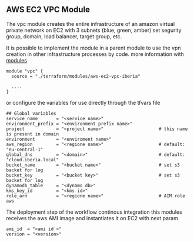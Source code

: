 AWS EC2 VPC Module
----
The vpc module creates the entire infrastructure of an amazon virtual private network on EC2 with 3 subnets (blue, green, amber)
set segurity group, domain, load balancer, target group, etc.

It is possible to implement the module in a parent module to use the vpn creation in other infrastructure processes by code. more information with [modules](https://www.terraform.io/language/modules/syntax)

````
module "vpc" {
  source = "./terraform/modules/aws-ec2-vpc-iberia"
  
  ....
}
````

or configure the variables for use directly through the tfvars file
````
## Global variables
service_name       = "<service name>"
environment_prefix = "<environment prefix name>"
project            = "<project name>"                     # this name is present in domain
environment        = "<enviroment name>"
aws_region         = "<regione name>"                     # default: "eu-central-1"
global_dns         = "<domain>"                           # default: "cloud.iberia.local"
bucket_name        = "<bucket name>"                      # set s3 backet for log
bucket_key         = "<bucket key>"                       # set s3 backet for log
dynamodb_table     = "<dynamo db>"
kms_key_id         = "<kms id>" 
role_arn           = "<regione name>"                     # AIM role aws
````

The deployment step of the workflow continous integration this modules receives the aws AMI image and instantiates it on EC2 with next param
````
ami_id  = "<ami id >" 
version = "<version>" 
````

